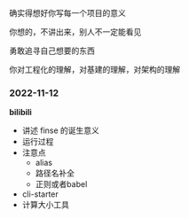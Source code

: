 确实得想好你写每一个项目的意义

你想的，不讲出来，别人不一定能看见

勇敢追寻自己想要的东西

你对工程化的理解，对基建的理解，对架构的理解

### 2022-11-12

**bilibili**

* 讲述 finse 的诞生意义
* 运行过程
* 注意点
  * alias
  * 路径名补全
  * 正则或者babel
* cli-starter
* 计算大小工具